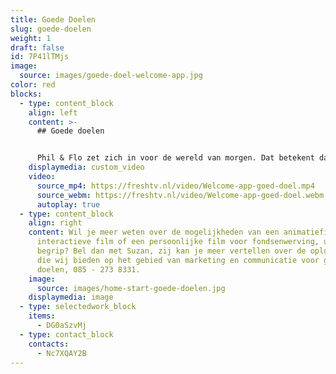 ```yaml
---
title: Goede Doelen
slug: goede-doelen
weight: 1
draft: false
id: 7P41lTMjs
image:
  source: images/goede-doel-welcome-app.jpg
color: red
blocks:
  - type: content_block
    align: left
    content: >-
      ## Goede doelen


      Phil & Flo zet zich in voor de wereld van morgen. Dat betekent dat we onze kennis ook moeten inzetten voor goede doelen. Daarom produceren we elk jaar een aantal animatiefilms of videofilms voor goede doelen tegen gereduceerd tarief of zelfs helemaal gratis. Wat maakt iets voor ons een goed doel? Wij bepalen per goed doel of we daaraan onze tijd willen besteden als team. Is het idee leuk, het goede doel goed genoeg en hebben we een klik? Dan maken we een geweldige film voor je!
    displaymedia: custom_video
    video:
      source_mp4: https://freshtv.nl/video/Welcome-app-goed-doel.mp4
      source_webm: https://freshtv.nl/video/Welcome-app-goed-doel.webm
      autoplay: true
  - type: content_block
    align: right
    content: Wil je meer weten over de mogelijkheden van een animatiefilm, een
      interactieve film of een persoonlijke film voor fondsenwerving, uitleg of
      begrip? Bel dan met Suzan, zij kan je meer vertellen over de oplossingen
      die wij bieden op het gebied van marketing en communicatie voor goede
      doelen, 085 - 273 8331.
    image:
      source: images/home-start-goede-doelen.jpg
    displaymedia: image
  - type: selectedwork_block
    items:
      - DG0aSzvMj
  - type: contact_block
    contacts:
      - Nc7XQAY2B
---
```

